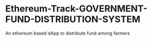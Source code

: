 # Ethereum-Track-GOVERNMENT-FUND-DISTRIBUTION-SYSTEM
An ethereum based dApp to distribute fund among farmers
